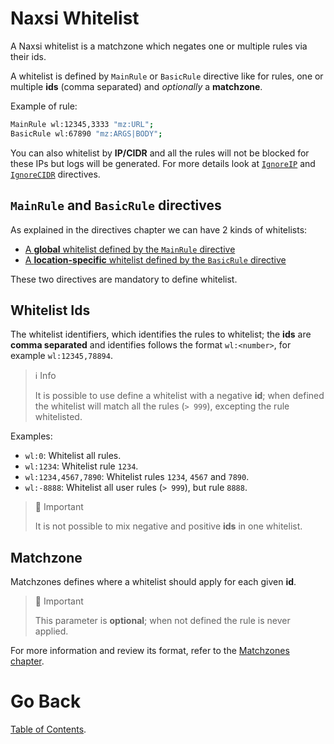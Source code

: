 # **Naxsi Whitelist**

A Naxsi whitelist is a matchzone which negates one or multiple rules via their ids.

A whitelist is defined by `MainRule` or `BasicRule` directive like for rules, one or multiple **ids** (comma separated) and _optionally_ a **matchzone**.

Example of rule:

```bash
MainRule wl:12345,3333 "mz:URL";
BasicRule wl:67890 "mz:ARGS|BODY";
```

You can also whitelist by **IP/CIDR** and all the rules will not be blocked for these IPs but logs will be generated.
For more details look at [`IgnoreIP`](directives.md#ignoreip) and [`IgnoreCIDR`](directives.md#ignorecidr) directives.

## **`MainRule` and `BasicRule` directives**

As explained in the directives chapter we can have 2 kinds of whitelists:

- [A **global** whitelist defined by the `MainRule` directive](directives.md#mainrule)
- [A **location-specific** whitelist defined by the `BasicRule` directive](directives.md#basicrule)

These two directives are mandatory to define whitelist.

## **Whitelist Ids**

The whitelist identifiers, which identifies the rules to whitelist; the **ids** are **comma separated** and identifies follows the format `wl:<number>`, for example `wl:12345,78894`.

> ℹ️ Info
>
> It is possible to use define a whitelist with a negative **id**; when defined the whitelist will match all the rules (`> 999`), excepting the rule whitelisted.

Examples:

* `wl:0`: Whitelist all rules.
* `wl:1234`: Whitelist rule `1234`.
* `wl:1234,4567,7890`: Whitelist rules `1234`, `4567` and `7890`.
* `wl:-8888`: Whitelist all user rules (`> 999`), but rule `8888`.

> 📣 Important
>
> It is not possible to mix negative and positive **ids** in one whitelist.

## **Matchzone**

Matchzones defines where a whitelist should apply for each given **id**.

> 📣 Important
>
> This parameter is **optional**; when not defined the rule is never applied.

For more information and review its format, refer to the [Matchzones chapter](matchzones.md).

# Go Back

[Table of Contents](index.md).
